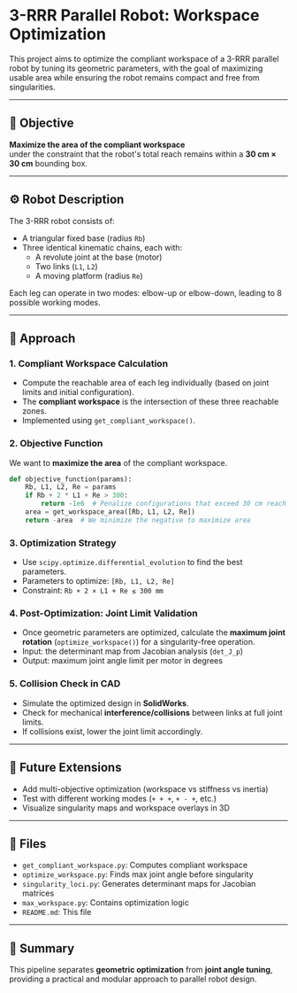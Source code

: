 # 3-RRR Parallel Robot: Workspace Optimization

This project aims to optimize the compliant workspace of a 3-RRR parallel robot by tuning its geometric parameters, with the goal of maximizing usable area while ensuring the robot remains compact and free from singularities.

---

## 📌 Objective

**Maximize the area of the compliant workspace**  
under the constraint that the robot's total reach remains within a **30 cm × 30 cm** bounding box.

---

## ⚙️ Robot Description

The 3-RRR robot consists of:
- A triangular fixed base (radius `Rb`)
- Three identical kinematic chains, each with:
  - A revolute joint at the base (motor)
  - Two links (`L1`, `L2`)
  - A moving platform (radius `Re`)

Each leg can operate in two modes: elbow-up or elbow-down, leading to 8 possible working modes.

---

## 🧠 Approach

### 1. **Compliant Workspace Calculation**
- Compute the reachable area of each leg individually (based on joint limits and initial configuration).
- The **compliant workspace** is the intersection of these three reachable zones.
- Implemented using `get_compliant_workspace()`.

### 2. **Objective Function**
We want to **maximize the area** of the compliant workspace.

```python
def objective_function(params):
    Rb, L1, L2, Re = params
    if Rb + 2 * L1 + Re > 300:
        return -1e6  # Penalize configurations that exceed 30 cm reach
    area = get_workspace_area([Rb, L1, L2, Re])
    return -area  # We minimize the negative to maximize area
````

### 3. **Optimization Strategy**

* Use `scipy.optimize.differential_evolution` to find the best parameters.
* Parameters to optimize: `[Rb, L1, L2, Re]`
* Constraint: `Rb + 2 × L1 + Re ≤ 300 mm`

### 4. **Post-Optimization: Joint Limit Validation**

* Once geometric parameters are optimized, calculate the **maximum joint rotation** (`optimize_workspace()`) for a singularity-free operation.
* Input: the determinant map from Jacobian analysis (`det_J_p`)
* Output: maximum joint angle limit per motor in degrees

### 5. **Collision Check in CAD**

* Simulate the optimized design in **SolidWorks**.
* Check for mechanical **interference/collisions** between links at full joint limits.
* If collisions exist, lower the joint limit accordingly.

---

## 🧪 Future Extensions

* Add multi-objective optimization (workspace vs stiffness vs inertia)
* Test with different working modes (`+ + +`, `+ - +`, etc.)
* Visualize singularity maps and workspace overlays in 3D

---

## 📁 Files

* `get_compliant_workspace.py`: Computes compliant workspace
* `optimize_workspace.py`: Finds max joint angle before singularity
* `singularity_loci.py`: Generates determinant maps for Jacobian matrices
* `max_workspace.py`: Contains optimization logic
* `README.md`: This file

---

## 📌 Summary

This pipeline separates **geometric optimization** from **joint angle tuning**, providing a practical and modular approach to parallel robot design.

```

